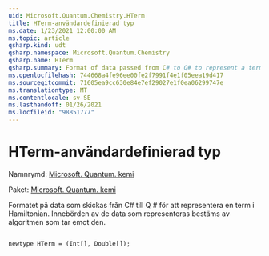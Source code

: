 ```yaml
---
uid: Microsoft.Quantum.Chemistry.HTerm
title: HTerm-användardefinierad typ
ms.date: 1/23/2021 12:00:00 AM
ms.topic: article
qsharp.kind: udt
qsharp.namespace: Microsoft.Quantum.Chemistry
qsharp.name: HTerm
qsharp.summary: Format of data passed from C# to Q# to represent a term of the Hamiltonian. The meaning of the data represented is determined by the algorithm that receives it.
ms.openlocfilehash: 744668a4fe96ee00fe2f7991f4e1f05eea19d417
ms.sourcegitcommit: 71605ea9cc630e84e7ef29027e1f0ea06299747e
ms.translationtype: MT
ms.contentlocale: sv-SE
ms.lasthandoff: 01/26/2021
ms.locfileid: "98851777"
---
```

# <a name="hterm-user-defined-type"></a>HTerm-användardefinierad typ

Namnrymd: [Microsoft. Quantum. kemi](xref:Microsoft.Quantum.Chemistry)

Paket: [Microsoft. Quantum. kemi](https://nuget.org/packages/Microsoft.Quantum.Chemistry)


Formatet på data som skickas från C# till Q # för att representera en term i Hamiltonian.
Innebörden av de data som representeras bestäms av algoritmen som tar emot den.

```qsharp

newtype HTerm = (Int[], Double[]);
```


